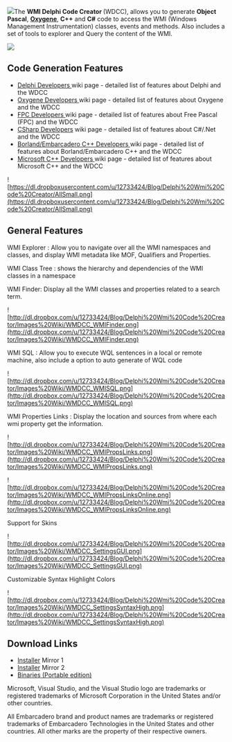 ![](https://dl.dropboxusercontent.com/u/12733424/github/wmi-delphi-code-creator/logo.png)The <strong>WMI Delphi Code Creator </strong> (WDCC), allows you to generate <strong>Object Pascal</strong>,  <strong>[Oxygene](http://www.elementscompiler.com/elements/oxygene/default.aspx)</strong>, <strong>C++</strong> and <strong>C#</strong> code to access the WMI (Windows Management Instrumentation) classes, events and methods. Also includes a set of tools to explorer and Query the content of the WMI.

[![](https://dl.dropboxusercontent.com/u/12733424/Images/followrruz.png)](https://twitter.com/RUZ)

## Code Generation Features ##
<ul>
 <li><a href='https://github.com/RRUZ/wmi-delphi-code-creator/wiki/DelphiDevelopers'>Delphi Developers </a> wiki page - detailed list of features about Delphi and the WDCC</li>
 <li><a href='https://github.com/RRUZ/wmi-delphi-code-creator/wiki/Oxygene-Developers'>Oxygene  Developers </a> wiki page - detailed list of features about Oxygene and the WDCC</li>
 <li><a href='https://github.com/RRUZ/wmi-delphi-code-creator/wiki/FPCDevelopers'>FPC Developers </a>wiki page - detailed list of features about Free Pascal (FPC) and the WDCC</li>
 <li><a href='https://github.com/RRUZ/wmi-delphi-code-creator/wiki/CSharpDevelopers'>CSharp Developers</a>  wiki page - detailed list of features about C#/.Net and the WDCC</li>
 <li><a href='https://github.com/RRUZ/wmi-delphi-code-creator/wiki/BorlandCPPDevelopers'>Borland/Embarcadero C++ Developers </a> wiki page - detailed list of features about Borland/Embarcadero C++ and the WDCC</li>
 <li><a href='https://github.com/RRUZ/wmi-delphi-code-creator/wiki/MSCPPDevelopers'>Microsoft C++ Developers </a>wiki page - detailed list of features about Microsoft C++ and the WDCC</li>
</ul>

![https://dl.dropboxusercontent.com/u/12733424/Blog/Delphi%20Wmi%20Code%20Creator/AllSmall.png](https://dl.dropboxusercontent.com/u/12733424/Blog/Delphi%20Wmi%20Code%20Creator/AllSmall.png)

## General Features ##

WMI Explorer : Allow you to navigate over all the WMI namespaces and classes, and display WMI metadata like MOF, Qualifiers and Properties.


<img src="https://dl.dropboxusercontent.com/u/12733424/Blog/Delphi%20Wmi%20Code%20Creator/Images%20Wiki/New/Explorer1.png" alt="" align="left" />

WMI Class Tree : shows the hierarchy and dependencies of the WMI classes in a namespace
<img src="https://dl.dropboxusercontent.com/u/12733424/Blog/Delphi%20Wmi%20Code%20Creator/Images%20Wiki/New/Tree.png" alt="" align="left" />

WMI Finder: Display all the WMI classes and properties related to a search term.

![http://dl.dropbox.com/u/12733424/Blog/Delphi%20Wmi%20Code%20Creator/Images%20Wiki/WMDCC_WMIFinder.png](http://dl.dropbox.com/u/12733424/Blog/Delphi%20Wmi%20Code%20Creator/Images%20Wiki/WMDCC_WMIFinder.png)

WMI SQL : Allow you to execute WQL sentences in a local or remote machine, also include a option to auto generate of WQL code

![http://dl.dropbox.com/u/12733424/Blog/Delphi%20Wmi%20Code%20Creator/Images%20Wiki/WMDCC_WMISQL.png](http://dl.dropbox.com/u/12733424/Blog/Delphi%20Wmi%20Code%20Creator/Images%20Wiki/WMDCC_WMISQL.png)

WMI Properties Links : Display the location and sources from where each wmi property get the information.

![http://dl.dropbox.com/u/12733424/Blog/Delphi%20Wmi%20Code%20Creator/Images%20Wiki/WMDCC_WMIPropsLinks.png](http://dl.dropbox.com/u/12733424/Blog/Delphi%20Wmi%20Code%20Creator/Images%20Wiki/WMDCC_WMIPropsLinks.png)

![http://dl.dropbox.com/u/12733424/Blog/Delphi%20Wmi%20Code%20Creator/Images%20Wiki/WMDCC_WMIPropsLinksOnline.png](http://dl.dropbox.com/u/12733424/Blog/Delphi%20Wmi%20Code%20Creator/Images%20Wiki/WMDCC_WMIPropsLinksOnline.png)

Support for Skins

![http://dl.dropbox.com/u/12733424/Blog/Delphi%20Wmi%20Code%20Creator/Images%20Wiki/WMDCC_SettingsGUI.png](http://dl.dropbox.com/u/12733424/Blog/Delphi%20Wmi%20Code%20Creator/Images%20Wiki/WMDCC_SettingsGUI.png)

Customizable Syntax Highlight Colors

![http://dl.dropbox.com/u/12733424/Blog/Delphi%20Wmi%20Code%20Creator/Images%20Wiki/WMDCC_SettingsSyntaxHigh.png](http://dl.dropbox.com/u/12733424/Blog/Delphi%20Wmi%20Code%20Creator/Images%20Wiki/WMDCC_SettingsSyntaxHigh.png)



## Download Links ##
<ul>
 <li><a href='http://goo.gl/t20CHt'>Installer</a> Mirror 1</li>
 <li><a href='https://docs.google.com/uc?export=download&id=0B7KzPH8HQCZNbWIwbWZPZDFYa0k'>Installer</a> Mirror 2</li>
 <li><a href='http://goo.gl/800XwT'>Binaries (Portable edition)</a></li>
</ul>


Microsoft, Visual Studio, and the Visual Studio logo are trademarks or registered trademarks of Microsoft Corporation in the United States and/or other countries.

All Embarcadero brand and product names are trademarks or registered trademarks of Embarcadero Technologies in the United States and other countries. All other marks are the property of their respective owners.

